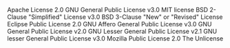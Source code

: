 Apache License 2.0
GNU General Public License v3.0
MIT license
BSD 2-Clause "Simplified" License v3.0
BSD 3-Clause "New" or "Revised" License
Eclipse Public License 2.0
GNU Affero General Public License v3.0
GNU General Public License v2.0
GNU Lesser General Public License v2.1
GNU lesser General Public License v3.0
Mozilla Public License 2.0
The Unlicense